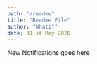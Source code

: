 ```yaml
---
path: "/readme"
title: "Readme File"
author: "Whatif"
date: 31 st May 2020
---
```


New Notifications goes here
